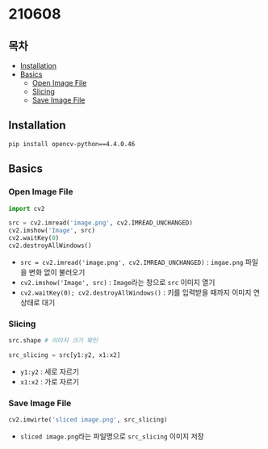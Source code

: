 # 210608

## 목차

- [Installation](#installation)
- [Basics](#basics)
  * [Open Image File](#open-image-file)
  * [Slicing](#slicing)
  * [Save Image File](#save-image-file)



## Installation

`pip install opencv-python==4.4.0.46`



## Basics

### Open Image File

```python
import cv2

src = cv2.imread('image.png', cv2.IMREAD_UNCHANGED)
cv2.imshow('Image', src)
cv2.waitKey(0)
cv2.destroyAllWindows()
```

- `src = cv2.imread('image.png', cv2.IMREAD_UNCHANGED)` : `imgae.png` 파일을 변화 없이 불러오기
- `cv2.imshow('Image', src)` : `Image`라는 창으로 `src` 이미지 열기
- `cv2.waitKey(0); cv2.destroyAllWindows()` : 키를 입력받을 때까지 이미지 연 상태로 대기

### Slicing

```python
src.shape # 이미지 크기 확인
```

```python
src_slicing = src[y1:y2, x1:x2]
```

- `y1:y2` : 세로 자르기
- `x1:x2` : 가로 자르기

### Save Image File

```python
cv2.imwirte('sliced image.png', src_slicing)
```

- `sliced image.png`라는 파일명으로 `src_slicing` 이미지 저장

